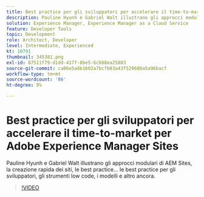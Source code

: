 ```yaml
---
title: Best practice per gli sviluppatori per accelerare il time-to-market per Adobe Experience Manager Sites
description: Pauline Hyunh e Gabriel Walt illustrano gli approcci modulari di AEM Sites, la creazione rapida dei siti, le best practice... le best practice per gli sviluppatori, gli strumenti low code, i modelli e altro ancora. (Può contenere tra 60 e 160 caratteri, ma è di 177 caratteri)
solution: Experience Manager, Experience Manager as a Cloud Service
feature: Developer Tools
topic: Development
role: Architect, Developer
level: Intermediate, Experienced
kt: 10791
thumbnail: 345381.png
exl-id: 87511f79-d1dd-417f-8be5-6c688ea25883
source-git-commit: ca06e5a8b1602a7bcfb83a43f529680a5a96bacf
workflow-type: tm+mt
source-wordcount: '86'
ht-degree: 9%

---
```


# Best practice per gli sviluppatori per accelerare il time-to-market per Adobe Experience Manager Sites

Pauline Hyunh e Gabriel Walt illustrano gli approcci modulari di AEM Sites, la creazione rapida dei siti, le best practice... le best practice per gli sviluppatori, gli strumenti low code, i modelli e altro ancora.

>[!VIDEO](https://video.tv.adobe.com/v/345381/?quality=12&learn=on)

